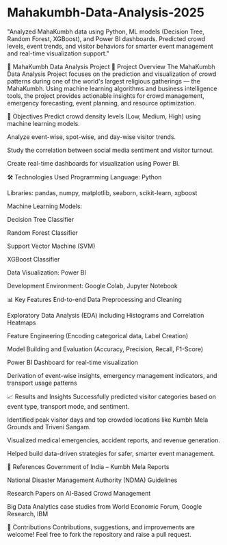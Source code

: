 # Mahakumbh-Data-Analysis-2025
"Analyzed MahaKumbh data using Python, ML models (Decision Tree, Random Forest, XGBoost), and Power BI dashboards. Predicted crowd levels, event trends, and visitor behaviors for smarter event management and real-time visualization support."

🚩 MahaKumbh Data Analysis Project
📌 Project Overview
The MahaKumbh Data Analysis Project focuses on the prediction and visualization of crowd patterns during one of the world's largest religious gatherings — the MahaKumbh.
Using machine learning algorithms and business intelligence tools, the project provides actionable insights for crowd management, emergency forecasting, event planning, and resource optimization.

🎯 Objectives
Predict crowd density levels (Low, Medium, High) using machine learning models.

Analyze event-wise, spot-wise, and day-wise visitor trends.

Study the correlation between social media sentiment and visitor turnout.

Create real-time dashboards for visualization using Power BI.

🛠️ Technologies Used
Programming Language: Python

Libraries: pandas, numpy, matplotlib, seaborn, scikit-learn, xgboost

Machine Learning Models:

Decision Tree Classifier

Random Forest Classifier

Support Vector Machine (SVM)

XGBoost Classifier

Data Visualization: Power BI

Development Environment: Google Colab, Jupyter Notebook

📊 Key Features
End-to-end Data Preprocessing and Cleaning

Exploratory Data Analysis (EDA) including Histograms and Correlation Heatmaps

Feature Engineering (Encoding categorical data, Label Creation)

Model Building and Evaluation (Accuracy, Precision, Recall, F1-Score)

Power BI Dashboard for real-time visualization

Derivation of event-wise insights, emergency management indicators, and transport usage patterns

📈 Results and Insights
Successfully predicted visitor categories based on event type, transport mode, and sentiment.

Identified peak visitor days and top crowded locations like Kumbh Mela Grounds and Triveni Sangam.

Visualized medical emergencies, accident reports, and revenue generation.

Helped build data-driven strategies for safer, smarter event management.

📜 References
Government of India – Kumbh Mela Reports

National Disaster Management Authority (NDMA) Guidelines

Research Papers on AI-Based Crowd Management

Big Data Analytics case studies from World Economic Forum, Google Research, IBM

🤝 Contributions
Contributions, suggestions, and improvements are welcome!
Feel free to fork the repository and raise a pull request.
